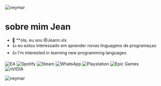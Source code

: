 <!---especial repositorio sobre o github --->

<!---comentario, serve para econder ou ocultar dados --->
 ![neymar](https://i.pinimg.com/originals/d9/ea/b6/d9eab6d4d898967c9f2ed50d6a1df38c.gif)

# sobre mim **Jean**
- 👋 **ola, eu sou @Jeann.xlx
- :+1: eu estou interessado em aprender novas linguagens de programaçao
- :+1: I'm interested in learning new programming languages
 
![EA](https://img.shields.io/badge/ea-%23000000.svg?style=for-the-badge&logo=ea&logoColor=white)
![Spotify](https://img.shields.io/badge/Spotify-1ED760?style=for-the-badge&logo=spotify&logoColor=white)
![Steam](https://img.shields.io/badge/steam-%23000000.svg?style=for-the-badge&logo=steam&logoColor=white)
![WhatsApp](https://img.shields.io/badge/WhatsApp-25D366?style=for-the-badge&logo=whatsapp&logoColor=white)
![Playstation](https://img.shields.io/badge/Playstation-003791?style=for-the-badge&logo=playstation&logoColor=white)
![Epic Games](https://img.shields.io/badge/epicgames-%23313131.svg?style=for-the-badge&logo=epicgames&logoColor=white)
![nVIDIA](https://img.shields.io/badge/nVIDIA-%2376B900.svg?style=for-the-badge&logo=nVIDIA&logoColor=white)

 ![neymar](https://media3.giphy.com/media/utio7lyz4Ehl6/giphy.gif?cid=6c09b952yjw49mgp6m0xcxkca9xmnx7te8vpdil4bmeuxy2n&ep=v1_gifs_search&rid=giphy.gif&ct=g)
<!---
Jeanx7/Jeanx7 is a ✨ special ✨ repository because its `README.md` (this file) appears on your GitHub profile.
You can click the Preview link to take a look at your changes.
--->
